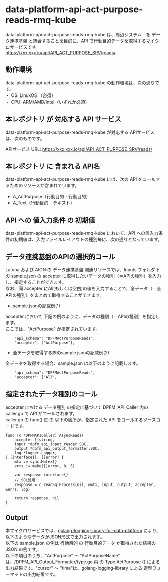 # data-platform-api-act-purpose-reads-rmq-kube
data-platform-api-act-purpose-reads-rmq-kube は、周辺システム　を データ連携基盤 と統合することを目的に、API で行動目的データを取得するマイクロサービスです。  
https://xxx.xxx.io/api/API_ACT_PURPOSE_SRV/reads/

## 動作環境
data-platform-api-act-purpose-reads-rmq-kube の動作環境は、次の通りです。  
・ OS: LinuxOS （必須）  
・ CPU: ARM/AMD/Intel（いずれか必須）  

## 本レポジトリ が 対応する API サービス
data-platform-api-act-purpose-reads-rmq-kube が対応する APIサービス は、次のものです。

APIサービス URL: https://xxx.xxx.io/api/API_ACT_PURPOSE_SRV/reads/

## 本レポジトリ に 含まれる API名
data-platform-api-act-purpose-reads-rmq-kube には、次の API をコールするためのリソースが含まれています。  

* A_ActPurpose（行動目的 - 行動目的）
* A_Text（行動目的 - テキスト）

## API への 値入力条件 の 初期値
data-platform-api-act-purpose-reads-rmq-kube において、API への値入力条件の初期値は、入力ファイルレイアウトの種別毎に、次の通りとなっています。  

## データ連携基盤のAPIの選択的コール
Latona および AION の データ連携基盤 関連リソースでは、Inputs フォルダ下の sample.json の accepter に取得したいデータの種別（＝APIの種別）を入力し、指定することができます。  
なお、同 accepter にAll(もしくは空白)の値を入力することで、全データ（＝全APIの種別）をまとめて取得することができます。  

* sample.jsonの記載例(1)  

accepter において 下記の例のように、データの種別（＝APIの種別）を指定します。  
ここでは、"ActPurpose" が指定されています。    
  
```
	"api_schema": "DPFMActPurposeReads",
	"accepter": ["ActPurpose"],
```
  
* 全データを取得する際のsample.jsonの記載例(2)  

全データを取得する場合、sample.json は以下のように記載します。  

```
	"api_schema": "DPFMActPurposeReads",
	"accepter": ["All",
```

## 指定されたデータ種別のコール
accepter における データ種別 の指定に基づいて DPFM_API_Caller 内の caller.go で API がコールされます。  
caller.go の func() 毎 の 以下の箇所が、指定された API をコールするソースコードです。  

```
func (c *DPFMAPICaller) AsyncReads(
	accepter []string,
	input *dpfm_api_input_reader.SDC,
	output *dpfm_api_output_formatter.SDC,
	log *logger.Logger,
) (interface{}, []error) {
	mtx := sync.Mutex{}
	errs := make([]error, 0, 5)

	var response interface{}
	// SQL処理
	response = c.readSqlProcess(nil, &mtx, input, output, accepter, &errs, log)

	return response, nil
}
```

## Output  
本マイクロサービスでは、[golang-logging-library-for-data-platform](https://github.com/latonaio/golang-logging-library-for-data-platform) により、以下のようなデータがJSON形式で出力されます。  
以下の sample.json の例は 行動目的 の 行動目的データ が取得された結果の JSON の例です。  
以下の項目のうち、"ActPurpose" ～ "ActPurposeName" は、/DPFM_API_Output_Formatter/type.go 内 の Type ActPurpose {} による出力結果です。"cursor" ～ "time"は、golang-logging-library による 定型フォーマットの出力結果です。  

```

```
